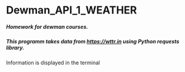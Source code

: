 # Dewman_API_1_WEATHER

##### Homework for dewman courses.
##### This programm takes data from https://wttr.in using Python requests library. 
Information is displayed in the terminal

